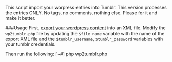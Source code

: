 This script import your worpress entries into Tumblr. This version processes the entries ONLY. No tags, no comments, nothing else. Please for it and make it better.
     
###Usage
First, [export your wordpress content](http://en.support.wordpress.com/export/) into an XML file. Modify the ` wp2tumblr.php ` file by updating the ` $file_name ` variable with the name of the export XML file and the ` $tumblr_username `, ` $tumblr_password ` variables with your tumblr credentials.

Then run the following:
    [~#] php wp2tumblr.php
